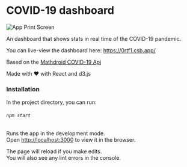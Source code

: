 # COVID-19 dashboard

![App Print Screen](./src/images/Covid19.png)

An dashboard that shows stats in real time of the COVID-19 pandemic.

You can live-view the dashboard here: https://0rtf1.csb.app/

Based on the [Mathdroid COVID-19 Api](https://github.com/mathdroid/covid-19-api)

Made with :heart: with React and d3.js

### Installation

In the project directory, you can run:

###### `npm start`

Runs the app in the development mode.<br />
Open [http://localhost:3000](http://localhost:3000) to view it in the browser.

The page will reload if you make edits.<br />
You will also see any lint errors in the console.
